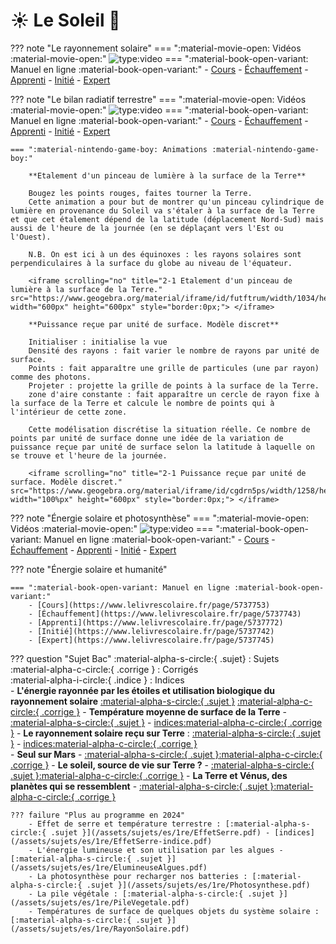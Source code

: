 # ☀️ Le Soleil 🌈


??? note "Le rayonnement solaire"
    === ":material-movie-open: Vidéos :material-movie-open:"
        ![type:video](https://www.youtube.com/embed/L4tDCj86SYM)
    === ":material-book-open-variant: Manuel en ligne :material-book-open-variant:"
        - [Cours](https://www.lelivrescolaire.fr/page/4676719)
        - [Échauffement](https://www.lelivrescolaire.fr/page/4676824)
        - [Apprenti](https://www.lelivrescolaire.fr/page/4677175)
        - [Initié](https://www.lelivrescolaire.fr/page/4677365)
        - [Expert](https://www.lelivrescolaire.fr/page/4677554)
  
??? note "Le bilan radiatif terrestre"
    === ":material-movie-open: Vidéos :material-movie-open:"
        ![type:video](https://www.youtube.com/embed/jvZZCZTwsiw)
    === ":material-book-open-variant: Manuel en ligne :material-book-open-variant:"
        - [Cours](https://www.lelivrescolaire.fr/page/5737779)
        - [Échauffement](https://www.lelivrescolaire.fr/page/5737752)
        - [Apprenti](https://www.lelivrescolaire.fr/page/5737749)
        - [Initié](https://www.lelivrescolaire.fr/page/5737778)
        - [Expert](https://www.lelivrescolaire.fr/page/5737732)

    === ":material-nintendo-game-boy: Animations :material-nintendo-game-boy:"
        
        **Etalement d'un pinceau de lumière à la surface de la Terre**

        Bougez les points rouges, faites tourner la Terre.
        Cette animation a pour but de montrer qu'un pinceau cylindrique de lumière en provenance du Soleil va s'étaler à la surface de la Terre et que cet étalement dépend de la latitude (déplacement Nord-Sud) mais aussi de l'heure de la journée (en se déplaçant vers l'Est ou l'Ouest).

        N.B. On est ici à un des équinoxes : les rayons solaires sont perpendiculaires à la surface du globe au niveau de l'équateur.

        <iframe scrolling="no" title="2-1 Etalement d'un pinceau de lumière à la surface de la Terre." src="https://www.geogebra.org/material/iframe/id/futftrum/width/1034/height/918/border/888888/sfsb/true/smb/false/stb/false/stbh/false/ai/false/asb/false/sri/true/rc/false/ld/false/sdz/true/ctl/false" width="600px" height="600px" style="border:0px;"> </iframe>

        **Puissance reçue par unité de surface. Modèle discret**
        
        Initialiser : initialise la vue
        Densité des rayons : fait varier le nombre de rayons par unité de surface.
        Points : fait apparaître une grille de particules (une par rayon) comme des photons.
        Projeter : projette la grille de points à la surface de la Terre.
        zone d'aire constante : fait apparaître un cercle de rayon fixe à la surface de la Terre et calcule le nombre de points qui à l'intérieur de cette zone.

        Cette modélisation discrétise la situation réelle. Ce nombre de points par unité de surface donne une idée de la variation de puissance reçue par unité de surface selon la latitude à laquelle on se trouve et l'heure de la journée.

        <iframe scrolling="no" title="2-1 Puissance reçue par unité de surface. Modèle discret." src="https://www.geogebra.org/material/iframe/id/cgdrn5ps/width/1258/height/630/border/888888/sfsb/true/smb/false/stb/false/stbh/false/ai/false/asb/false/sri/false/rc/false/ld/false/sdz/false/ctl/false" width="100%px" height="600px" style="border:0px;"> </iframe>

??? note "Énergie solaire et photosynthèse"
    === ":material-movie-open: Vidéos :material-movie-open:"
        ![type:video](https://www.youtube.com/embed/Gaso7TbAPHM)
    === ":material-book-open-variant: Manuel en ligne :material-book-open-variant:"
        - [Cours](https://www.lelivrescolaire.fr/page/5737755)
        - [Échauffement](https://www.lelivrescolaire.fr/page/5737747)
        - [Apprenti](https://www.lelivrescolaire.fr/page/5737737)
        - [Initié](https://www.lelivrescolaire.fr/page/5737738)
        - [Expert](https://www.lelivrescolaire.fr/page/5737736)

??? note "Énergie solaire et humanité"

    === ":material-book-open-variant: Manuel en ligne :material-book-open-variant:"
        - [Cours](https://www.lelivrescolaire.fr/page/5737753)
        - [Échauffement](https://www.lelivrescolaire.fr/page/5737743)
        - [Apprenti](https://www.lelivrescolaire.fr/page/5737772)
        - [Initié](https://www.lelivrescolaire.fr/page/5737742)
        - [Expert](https://www.lelivrescolaire.fr/page/5737745)

??? question "Sujet Bac"
    :material-alpha-s-circle:{ .sujet} : Sujets  
    :material-alpha-c-circle:{ .corrige } : Corrigés  
    :material-alpha-i-circle:{ .indice } : Indices  
    - **L'énergie rayonnée par les étoiles et utilisation biologique du rayonnement solaire** [:material-alpha-s-circle:{ .sujet }](/assets/sujets/es/1re/EnergieEtoile.pdf) [:material-alpha-c-circle:{ .corrige }](/assets/sujets/es/1re/correction/Correction-Lenergie-rayonnee-par-les-etoiles-et-utilisation-biologique-du-rayonnement-solaire.pdf)
    - **Température moyenne de surface de la Terre** - [:material-alpha-s-circle:{ .sujet }](/assets/sujets/es/1re/TSurfaceTerre.pdf) - [indices](/assets/sujets/es/1re/TSurfaceTerre-indice.pdf)[:material-alpha-c-circle:{ .corrige }](/assets/sujets/es/1re/correction/correction-temperature-moyenne-de-la-surface-de-la-terre.pdf)
    - **Le rayonnement solaire reçu sur Terre** : [:material-alpha-s-circle:{ .sujet }](/assets/sujets/es/1re/RayonnementSolaire.pdf) - [indices](/assets/sujets/es/1re/RayonnementSolaire-indice.pdf)[:material-alpha-c-circle:{ .corrige }](/assets/sujets/es/1re/correction/correction-le-rayonnement-solaire-recu-sur-terre.pdf)    
    - **Seul sur Mars** - [:material-alpha-s-circle:{ .sujet }](/assets/sujets/es/1re/SeulMars.pdf)[:material-alpha-c-circle:{ .corrige }](/assets/sujets/es/1re/correction/correction-seul-sur-mars.pdf)
    - **Le soleil, source de vie sur Terre ?** - [:material-alpha-s-circle:{ .sujet }](/assets/sujets/es/1re/SoleilVie.pdf)[:material-alpha-c-circle:{ .corrige }](/assets/sujets/es/1re/correction/correction-le-soleil-source-de-vie-sur-terre.pdf)
    - **La Terre et Vénus, des planètes qui se ressemblent** - [:material-alpha-s-circle:{ .sujet }](/assets/sujets/es/1re/TerreVenus.pdf)[:material-alpha-c-circle:{ .corrige }](/assets/sujets/es/1re/correction/correction-la-terre-et-venus-des-planetes-qui-se-ressemblent.pdf)             

    ??? failure "Plus au programme en 2024"
        - Effet de serre et température terrestre : [:material-alpha-s-circle:{ .sujet }](/assets/sujets/es/1re/EffetSerre.pdf) - [indices](/assets/sujets/es/1re/EffetSerre-indice.pdf)
        - L'énergie lumineuse et son utilisation par les algues - [:material-alpha-s-circle:{ .sujet }](/assets/sujets/es/1re/ElumineuseAlgues.pdf)
        - La photosynthèse pour recharger nos batteries : [:material-alpha-s-circle:{ .sujet }](/assets/sujets/es/1re/Photosynthese.pdf)
        - La pile végétale : [:material-alpha-s-circle:{ .sujet }](/assets/sujets/es/1re/PileVegetale.pdf)
        - Températures de surface de quelques objets du système solaire : [:material-alpha-s-circle:{ .sujet }](/assets/sujets/es/1re/RayonSolaire.pdf)
                  